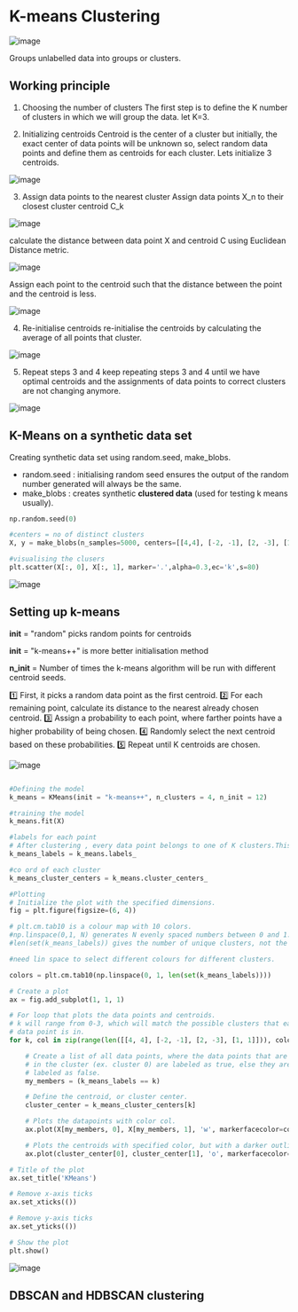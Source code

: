 
# K-means Clustering

![image](https://github.com/user-attachments/assets/2bd1896b-22e9-4120-8881-435de17a868e)

Groups unlabelled data into groups or clusters.

## Working principle

1. Choosing the number of clusters 
The first step is to define the K number of clusters in which we will group the data. let K=3.

2. Initializing centroids
Centroid is the center of a cluster but initially, the exact center of data points will be unknown so, select random data points and define them as centroids for each cluster. Lets initialize 3 centroids.

![image](https://github.com/user-attachments/assets/7cb8f57b-01fa-4979-b78a-7f2230cf4d5c)

3. Assign data points to the nearest cluster 
Assign data points X_n to their closest cluster centroid C_k

![image](https://github.com/user-attachments/assets/bc66900d-eff9-4968-a3f0-0d07e9e72c97)

calculate the distance between data point X and centroid C using Euclidean Distance metric.

![image](https://github.com/user-attachments/assets/19ee332c-2995-4ebc-ba48-8877a1f1ecbd)

Assign each point to the centroid such that the distance between the point and the centroid is less. 

![image](https://github.com/user-attachments/assets/66ad05b3-00ef-49ad-b544-d7a1283a7e30)

4. Re-initialise centroids
re-initialise the centroids by calculating the average of all points that cluster.

![image](https://github.com/user-attachments/assets/885d87a5-5e3e-41b5-ba9b-fdd5146f0927)

5. Repeat steps 3 and 4
keep repeating steps 3 and 4 until we have optimal centroids and the assignments of data points to correct clusters are not changing anymore.

![image](https://github.com/user-attachments/assets/2ee60285-9883-415c-ac2a-3722ae171294)

## K-Means on a synthetic data set

Creating synthetic data set using random.seed, make_blobs.

- random.seed : initialising random seed ensures the output of the random number generated will always be the same.
- make_blobs : creates synthetic __clustered data__ (used for testing k means usually).

```python
np.random.seed(0)

#centers = no of distinct clusters
X, y = make_blobs(n_samples=5000, centers=[[4,4], [-2, -1], [2, -3], [1, 1]], cluster_std=0.9)

#visualising the clusers
plt.scatter(X[:, 0], X[:, 1], marker='.',alpha=0.3,ec='k',s=80)
```
![image](https://github.com/user-attachments/assets/00122f77-df39-40d5-91d4-13dba3c1e07c)

## Setting up k-means

__init__ = "random" picks random points for centroids

__init__ = "k-means++" is more better initialisation method

__n_init__ = Number of times the k-means algorithm will be run with different centroid seeds.

1️⃣ First, it picks a random data point as the first centroid.
2️⃣ For each remaining point, calculate its distance to the nearest already chosen centroid.
3️⃣ Assign a probability to each point, where farther points have a higher probability of being chosen.
4️⃣ Randomly select the next centroid based on these probabilities.
5️⃣ Repeat until K centroids are chosen.

![image](https://github.com/user-attachments/assets/aead8434-90ec-4822-a133-7537bf693c78)


``` python

#Defining the model 
k_means = KMeans(init = "k-means++", n_clusters = 4, n_init = 12)

#training the model 
k_means.fit(X)

#labels for each point
# After clustering , every data point belongs to one of K clusters.This label stores which cluster each point belongs to.
k_means_labels = k_means.labels_

#co ord of each cluster
k_means_cluster_centers = k_means.cluster_centers_

#Plotting
# Initialize the plot with the specified dimensions.
fig = plt.figure(figsize=(6, 4))

# plt.cm.tab10 is a colour map with 10 colors.
#np.linspace(0,1, N) generates N evenly spaced numbers between 0 and 1. You need to specify N (the number of clusters).
#len(set(k_means_labels)) gives the number of unique clusters, not the total number of data points in k-means.

#need lin space to select different colours for different clusters.

colors = plt.cm.tab10(np.linspace(0, 1, len(set(k_means_labels))))

# Create a plot
ax = fig.add_subplot(1, 1, 1)

# For loop that plots the data points and centroids.
# k will range from 0-3, which will match the possible clusters that each
# data point is in.
for k, col in zip(range(len([[4, 4], [-2, -1], [2, -3], [1, 1]])), colors):

    # Create a list of all data points, where the data points that are 
    # in the cluster (ex. cluster 0) are labeled as true, else they are
    # labeled as false.
    my_members = (k_means_labels == k)

    # Define the centroid, or cluster center.
    cluster_center = k_means_cluster_centers[k]

    # Plots the datapoints with color col.
    ax.plot(X[my_members, 0], X[my_members, 1], 'w', markerfacecolor=col, marker='.',ms=10)

    # Plots the centroids with specified color, but with a darker outline
    ax.plot(cluster_center[0], cluster_center[1], 'o', markerfacecolor=col,  markeredgecolor='k', markersize=6)

# Title of the plot
ax.set_title('KMeans')

# Remove x-axis ticks
ax.set_xticks(())

# Remove y-axis ticks
ax.set_yticks(())

# Show the plot
plt.show()

```
![image](https://github.com/user-attachments/assets/28d430ed-e2c8-4271-a0d7-5705595af975)


##  DBSCAN and HDBSCAN clustering


